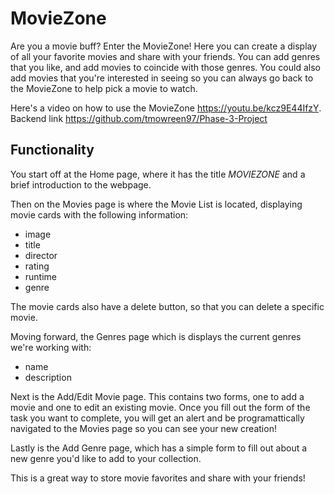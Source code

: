 # MovieZone

Are you a movie buff? Enter the MovieZone! Here you can create a display of all your favorite movies and share with your friends. You can add genres that you like, and add movies to coincide with those genres. You could also add movies that you're interested in seeing so you can always go back to the MovieZone to help pick a movie to watch.

Here's a video on how to use the MovieZone <https://youtu.be/kcz9E44IfzY>.\
Backend link https://github.com/tmowreen97/Phase-3-Project

## Functionality

You start off at the Home page, where it has the title *MOVIEZONE* and a brief introduction to the webpage.

Then on the Movies page is where the Movie List is located, displaying movie cards with the following information:
- image
- title
- director
- rating
- runtime
- genre

The movie cards also have a delete button, so that you can delete a specific movie. 

Moving forward, the Genres page which is displays the current genres we're working with:
- name
- description

Next is the Add/Edit Movie page. This contains two forms, one to add a movie and one to edit an existing movie. Once you fill out the form of the task you want to complete, you will get an alert and be programattically navigated to the Movies page so you can see your new creation!

Lastly is the Add Genre page, which has a simple form to fill out about a new genre you'd like to add to your collection. 

This is a great way to store movie favorites and share with your friends!

